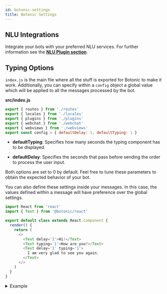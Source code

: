 ```yaml
---
id: botonic-settings
title: Botonic Settings
---
```


## NLU Integrations

Integrate your bots with your preferred NLU services. For further information see the **[NLU Plugin section](/docs/plugins/plugin-nlu)**.

## Typing Options

`index.js` is the main file where all the stuff is exported for Botonic to make it work.
Additionally, you can specify within a `config` object a global value which will be applied to all the messages processed by the bot.

**src/index.js**

```javascript
export { routes } from './routes'
export { locales } from './locales'
export { plugins } from './plugins'
export { webchat } from './webchat'
export { webviews } from './webviews'
export const config = { defaultDelay: 1, defaultTyping: 1 }
```

- **defaultTyping**: Specifies how many seconds the typing component has to be displayed.

* **defaultDelay**: Specifies the seconds that pass before sending the order to process the user input.

Both options are set to 0 by default. Feel free to tune these parameters to obtain the expected behavior of your bot.

You can also define these settings inside your messages. In this case, the values defined within a message will have preference over the global settings.

```javascript
import React from 'react'
import { Text } from '@botonic/react'

export default class extends React.Component {
  render() {
    return (
      <>
        <Text delay='2'>Hi!</Text>
        <Text typing='1'>How are you?</Text>
        <Text delay='1' typing='1'>
          I am very glad to see you again.
        </Text>
      </>
    )
  }
}
```

<details>
<summary>Example</summary>

![](https://botonic-doc-static.netlify.com/images/docs/concepts_typing.png)

</details>
